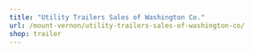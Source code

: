 ```yaml
---
title: "Utility Trailers Sales of Washington Co."
url: /mount-vernon/utility-trailers-sales-of-washington-co/
shop: trailer
---
```

